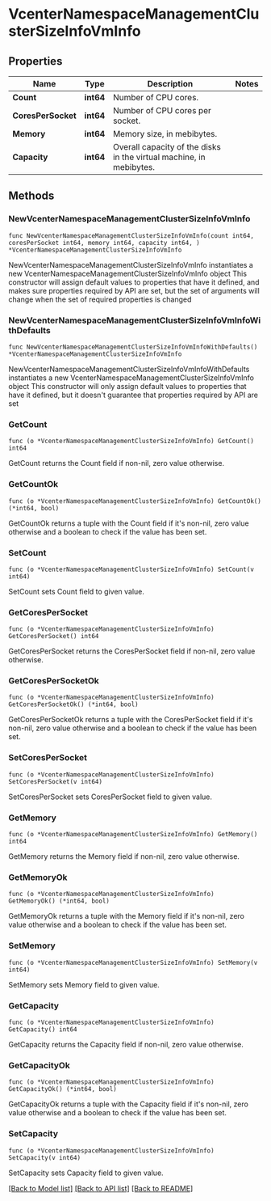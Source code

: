 # VcenterNamespaceManagementClusterSizeInfoVmInfo

## Properties

Name | Type | Description | Notes
------------ | ------------- | ------------- | -------------
**Count** | **int64** | Number of CPU cores. | 
**CoresPerSocket** | **int64** | Number of CPU cores per socket. | 
**Memory** | **int64** | Memory size, in mebibytes. | 
**Capacity** | **int64** | Overall capacity of the disks in the virtual machine, in mebibytes. | 

## Methods

### NewVcenterNamespaceManagementClusterSizeInfoVmInfo

`func NewVcenterNamespaceManagementClusterSizeInfoVmInfo(count int64, coresPerSocket int64, memory int64, capacity int64, ) *VcenterNamespaceManagementClusterSizeInfoVmInfo`

NewVcenterNamespaceManagementClusterSizeInfoVmInfo instantiates a new VcenterNamespaceManagementClusterSizeInfoVmInfo object
This constructor will assign default values to properties that have it defined,
and makes sure properties required by API are set, but the set of arguments
will change when the set of required properties is changed

### NewVcenterNamespaceManagementClusterSizeInfoVmInfoWithDefaults

`func NewVcenterNamespaceManagementClusterSizeInfoVmInfoWithDefaults() *VcenterNamespaceManagementClusterSizeInfoVmInfo`

NewVcenterNamespaceManagementClusterSizeInfoVmInfoWithDefaults instantiates a new VcenterNamespaceManagementClusterSizeInfoVmInfo object
This constructor will only assign default values to properties that have it defined,
but it doesn't guarantee that properties required by API are set

### GetCount

`func (o *VcenterNamespaceManagementClusterSizeInfoVmInfo) GetCount() int64`

GetCount returns the Count field if non-nil, zero value otherwise.

### GetCountOk

`func (o *VcenterNamespaceManagementClusterSizeInfoVmInfo) GetCountOk() (*int64, bool)`

GetCountOk returns a tuple with the Count field if it's non-nil, zero value otherwise
and a boolean to check if the value has been set.

### SetCount

`func (o *VcenterNamespaceManagementClusterSizeInfoVmInfo) SetCount(v int64)`

SetCount sets Count field to given value.


### GetCoresPerSocket

`func (o *VcenterNamespaceManagementClusterSizeInfoVmInfo) GetCoresPerSocket() int64`

GetCoresPerSocket returns the CoresPerSocket field if non-nil, zero value otherwise.

### GetCoresPerSocketOk

`func (o *VcenterNamespaceManagementClusterSizeInfoVmInfo) GetCoresPerSocketOk() (*int64, bool)`

GetCoresPerSocketOk returns a tuple with the CoresPerSocket field if it's non-nil, zero value otherwise
and a boolean to check if the value has been set.

### SetCoresPerSocket

`func (o *VcenterNamespaceManagementClusterSizeInfoVmInfo) SetCoresPerSocket(v int64)`

SetCoresPerSocket sets CoresPerSocket field to given value.


### GetMemory

`func (o *VcenterNamespaceManagementClusterSizeInfoVmInfo) GetMemory() int64`

GetMemory returns the Memory field if non-nil, zero value otherwise.

### GetMemoryOk

`func (o *VcenterNamespaceManagementClusterSizeInfoVmInfo) GetMemoryOk() (*int64, bool)`

GetMemoryOk returns a tuple with the Memory field if it's non-nil, zero value otherwise
and a boolean to check if the value has been set.

### SetMemory

`func (o *VcenterNamespaceManagementClusterSizeInfoVmInfo) SetMemory(v int64)`

SetMemory sets Memory field to given value.


### GetCapacity

`func (o *VcenterNamespaceManagementClusterSizeInfoVmInfo) GetCapacity() int64`

GetCapacity returns the Capacity field if non-nil, zero value otherwise.

### GetCapacityOk

`func (o *VcenterNamespaceManagementClusterSizeInfoVmInfo) GetCapacityOk() (*int64, bool)`

GetCapacityOk returns a tuple with the Capacity field if it's non-nil, zero value otherwise
and a boolean to check if the value has been set.

### SetCapacity

`func (o *VcenterNamespaceManagementClusterSizeInfoVmInfo) SetCapacity(v int64)`

SetCapacity sets Capacity field to given value.



[[Back to Model list]](../README.md#documentation-for-models) [[Back to API list]](../README.md#documentation-for-api-endpoints) [[Back to README]](../README.md)



